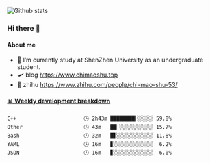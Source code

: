 ![Github stats](https://github-readme-stats.vercel.app/api?username=chimaoshu&show_icons=true&theme=cobalt)

### Hi there 👋

#### About me

- 🏫 I’m currently study at ShenZhen University as an undergraduate student.
- 🛩️ blog  https://www.chimaoshu.top
- 🎯 zhihu https://www.zhihu.com/people/chi-mao-shu-53/

<!-- waka-box start -->
#### <a href="https://gist.github.com/e235103f6d3ace58395a9ff863c34467" target="_blank">📊 Weekly development breakdown</a>
```text
C++                      🕓 2h43m ████████▍░░░░░ 59.8%
Other                    🕓 43m   ██▏░░░░░░░░░░░ 15.7%
Bash                     🕓 32m   █▋░░░░░░░░░░░░ 11.8%
YAML                     🕓 16m   ▊░░░░░░░░░░░░░  6.2%
JSON                     🕓 16m   ▊░░░░░░░░░░░░░  6.0%
```
<!-- Powered by https://github.com/YouEclipse/waka-box-go . -->
<!-- waka-box end -->
